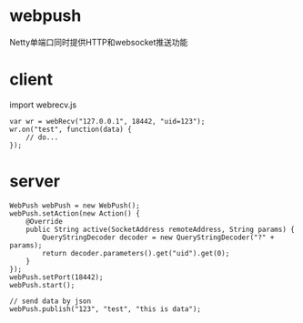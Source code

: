 # webpush
Netty单端口同时提供HTTP和websocket推送功能

# client
import webrecv.js

	var wr = webRecv("127.0.0.1", 18442, "uid=123");
	wr.on("test", function(data) {
		// do...
	});
	
# server
	WebPush webPush = new WebPush();
	webPush.setAction(new Action() {
		@Override
		public String active(SocketAddress remoteAddress, String params) {
			QueryStringDecoder decoder = new QueryStringDecoder("?" + params);
			return decoder.parameters().get("uid").get(0);
		}
	});
	webPush.setPort(18442);
	webPush.start();
	
	// send data by json
	webPush.publish("123", "test", "this is data");